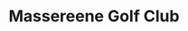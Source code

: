 ---
title: "Massereene Golf Club"
address: "51, Lough Rd, Antrim, County Antrim BT41 4DQ"
tel: "028  9442 8096"
county: "Antrim"
category: "Pitch And Putt"
type: "Content"
lat: "054.7155480000"
lng: "-006.2337400000"
---